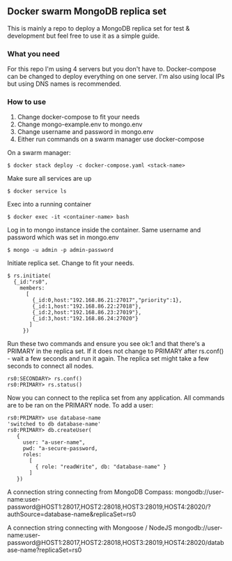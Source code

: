 ## Docker swarm MongoDB replica set

This is mainly a repo to deploy a MongoDB replica set for test & development
but feel free to use it as a simple guide.

### What you need

For this repo I'm using 4 servers but you don't have to.
Docker-compose can be changed to deploy everything on one server.
I'm also using local IPs but using DNS names is recommended.

### How to use

1. Change docker-compose to fit your needs
2. Change mongo-example.env to mongo.env
3. Change username and password in mongo.env
4. Either run commands on a swarm manager use docker-compose

On a swarm manager:

```shell
$ docker stack deploy -c docker-compose.yaml <stack-name>
```

Make sure all services are up

```shell
$ docker service ls
```

Exec into a running container

```shell
$ docker exec -it <container-name> bash
```

Log in to mongo instance inside the container.
Same username and password which was set in mongo.env

```shell
$ mongo -u admin -p admin-password
```


Initiate replica set. Change to fit your needs.

```shell
$ rs.initiate(
  {_id:"rs0",
    members:
      [
        {_id:0,host:"192.168.86.21:27017","priority":1},
        {_id:1,host:"192.168.86.22:27018"},
        {_id:2,host:"192.168.86.23:27019"},
        {_id:3,host:"192.168.86.24:27020"}
       ]
     })
```

Run these two commands and ensure you see ok:1 and that there's a PRIMARY in the replica set.
If it does not change to PRIMARY after rs.conf() - wait a few seconds and run it again.
The replica set might take a few seconds to connect all nodes.

```shell
rs0:SECONDARY> rs.conf()
rs0:PRIMARY> rs.status()
```

Now you can connect to the replica set from any application.
All commands are to be ran on the PRIMARY node.
To add a user:

```shell
rs0:PRIMARY> use database-name
'switched to db database-name'
rs0:PRIMARY> db.createUser(
   {
     user: "a-user-name",
     pwd: "a-secure-password,
     roles:
       [
         { role: "readWrite", db: "database-name" }
       ]
   })
```

A connection string connecting from MongoDB Compass:
mongodb://user-name:user-password@HOST1:28017,HOST2:28018,HOST3:28019,HOST4:28020/?authSource=database-name&replicaSet=rs0

A connection string connecting with Mongoose / NodeJS
mongodb://user-name:user-password@HOST1:28017,HOST2:28018,HOST3:28019,HOST4:28020/database-name?replicaSet=rs0
